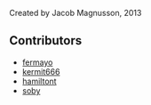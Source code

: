 Created by Jacob Magnusson, 2013

## Contributors

* [fermayo](https://github.com/fermayo)
* [kermit666](https://github.com/kermit666)
* [hamiltont](https://github.com/hamiltont)
* [soby](https://github.com/soby)
